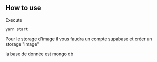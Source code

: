 ## How to use

Execute 

```bash
yarn start
```

Pour le storage d'image il vous faudra un compte supabase et créer un storage "image"

la base de donnée est mongo db
